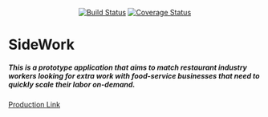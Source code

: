 <p align="center">
  <a href='https://travis-ci.org/NicholasJacques/side_work'><img src="https://travis-ci.org/NicholasJacques/side_work.svg?branch=travis_ci" alt='Build Status'></a>
  <a href='https://coveralls.io/github/NicholasJacques/side_work?branch=master'><img src='https://coveralls.io/repos/github/NicholasJacques/side_work/badge.svg?branch=master' alt='Coverage Status' /></a>
</p>

# SideWork
##### This is a prototype application that aims to match restaurant industry workers looking for extra work with food-service businesses that need to quickly scale their labor on-demand.

[Production Link](https://side-work.herokuapp.com/)
